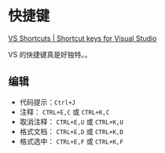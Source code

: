 # 快捷键

[VS Shortcuts | Shortcut keys for Visual Studio](https://www.dofactory.com/reference/visual-studio-shortcuts)

VS 的快捷键真是好独特。。

## 编辑

-   代码提示：`Ctrl+J`
-   注释：        `CTRL+E,C` 或 `CTRL+K,C`
-   取消注释： `CTRL+E,U` 或 `CTRL+K,U`
-   格式文档： `CTRL+E,D` 或 `CTRL+K,D`
-   格式选中： `CTRL+E,F` 或 `CTRL+K,F`
